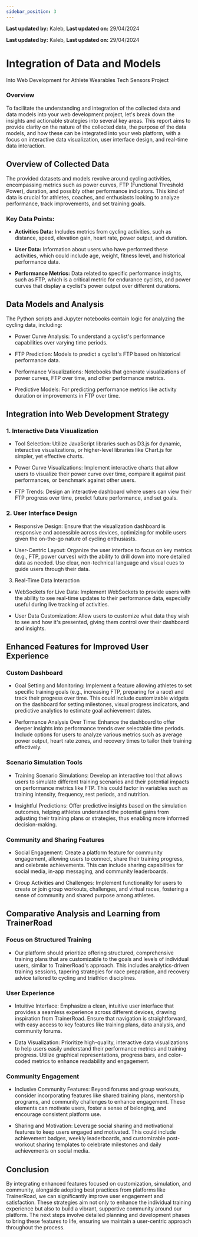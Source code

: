 ```yaml
---
sidebar_position: 3
---
```


**Last updated by:** Kaleb, **Last updated on:** 29/04/2024


**Last updated by:** Kaleb, **Last updated on:** 29/04/2024


# Integration of Data and Models
Into Web Development for Athlete Wearables Tech Sensors Project

### Overview

To facilitate the understanding and integration of the collected data and data models into your web development project, let's break down the insights and actionable strategies into several key areas. This report aims to provide clarity on the nature of the collected data, the purpose of the data models, and how these can be integrated into your web platform, with a focus on interactive data visualization, user interface design, and real-time data interaction.

## Overview of Collected Data

The provided datasets and models revolve around cycling activities, encompassing metrics such as power curves, FTP (Functional Threshold Power), duration, and possibly other performance indicators. This kind of data is crucial for athletes, coaches, and enthusiasts looking to analyze performance, track improvements, and set training goals.

### Key Data Points:

- **Activities Data:** Includes metrics from cycling activities, such as distance, speed, elevation gain, heart rate, power output, and duration.

- **User Data:** Information about users who have performed these activities, which could include age, weight, fitness level, and historical performance data.

- **Performance Metrics:** Data related to specific performance insights, such as FTP, which is a critical metric for endurance cyclists, and power curves that display a cyclist's power output over different durations.

## Data Models and Analysis

The Python scripts and Jupyter notebooks contain logic for analyzing the cycling data, including:

- Power Curve Analysis: To understand a cyclist's performance capabilities over varying time periods.

- FTP Prediction: Models to predict a cyclist's FTP based on historical performance data.

- Performance Visualizations: Notebooks that generate visualizations of power curves, FTP over time, and other performance metrics.

- Predictive Models: For predicting performance metrics like activity duration or improvements in FTP over time.

## Integration into Web Development Strategy

### 1.	Interactive Data Visualization

- Tool Selection: Utilize JavaScript libraries such as D3.js for dynamic, interactive visualizations, or higher-level libraries like Chart.js for simpler, yet effective charts.

- Power Curve Visualizations: Implement interactive charts that allow users to visualize their power curve over time, compare it against past performances, or benchmark against other users.

- FTP Trends: Design an interactive dashboard where users can view their FTP progress over time, predict future performance, and set goals.

### 2.	User Interface Design

- Responsive Design: Ensure that the visualization dashboard is responsive and accessible across devices, optimizing for mobile users given the on-the-go nature of cycling enthusiasts.

- User-Centric Layout: Organize the user interface to focus on key metrics (e.g., FTP, power curves) with the ability to drill down into more detailed data as needed. Use clear, non-technical language and visual cues to guide users through their data.

3.	Real-Time Data Interaction

- WebSockets for Live Data: Implement WebSockets to provide users with the ability to see real-time updates to their performance data, especially useful during live tracking of activities.

- User Data Customization: Allow users to customize what data they wish to see and how it's presented, giving them control over their dashboard and insights.

## Enhanced Features for Improved User Experience

### Custom Dashboard

- Goal Setting and Monitoring: Implement a feature allowing athletes to set specific training goals (e.g., increasing FTP, preparing for a race) and track their progress over time. This could include customizable widgets on the dashboard for setting milestones, visual progress indicators, and predictive analytics to estimate goal achievement dates.

- Performance Analysis Over Time: Enhance the dashboard to offer deeper insights into performance trends over selectable time periods. Include options for users to analyze various metrics such as average power output, heart rate zones, and recovery times to tailor their training effectively.

### Scenario Simulation Tools

- Training Scenario Simulations: Develop an interactive tool that allows users to simulate different training scenarios and their potential impacts on performance metrics like FTP. This could factor in variables such as training intensity, frequency, rest periods, and nutrition.

- Insightful Predictions: Offer predictive insights based on the simulation outcomes, helping athletes understand the potential gains from adjusting their training plans or strategies, thus enabling more informed decision-making.

### Community and Sharing Features

- Social Engagement: Create a platform feature for community engagement, allowing users to connect, share their training progress, and celebrate achievements. This can include sharing capabilities for social media, in-app messaging, and community leaderboards.

- Group Activities and Challenges: Implement functionality for users to create or join group workouts, challenges, and virtual races, fostering a sense of community and shared purpose among athletes.

## Comparative Analysis and Learning from TrainerRoad

### Focus on Structured Training

- Our platform should prioritize offering structured, comprehensive training plans that are customizable to the goals and levels of individual users, similar to TrainerRoad's approach. This includes analytics-driven training sessions, tapering strategies for race preparation, and recovery advice tailored to cycling and triathlon disciplines.

### User Experience

- Intuitive Interface: Emphasize a clean, intuitive user interface that provides a seamless experience across different devices, drawing inspiration from TrainerRoad. Ensure that navigation is straightforward, with easy access to key features like training plans, data analysis, and community forums.

- Data Visualization: Prioritize high-quality, interactive data visualizations to help users easily understand their performance metrics and training progress. Utilize graphical representations, progress bars, and color-coded metrics to enhance readability and engagement.

### Community Engagement

- Inclusive Community Features: Beyond forums and group workouts, consider incorporating features like shared training plans, mentorship programs, and community challenges to enhance engagement. These elements can motivate users, foster a sense of belonging, and encourage consistent platform use.

- Sharing and Motivation: Leverage social sharing and motivational features to keep users engaged and motivated. This could include achievement badges, weekly leaderboards, and customizable post-workout sharing templates to celebrate milestones and daily achievements on social media.

## Conclusion

By integrating enhanced features focused on customization, simulation, and community, alongside adopting best practices from platforms like TrainerRoad, we can significantly improve user engagement and satisfaction. These strategies aim not only to enhance the individual training experience but also to build a vibrant, supportive community around our platform. The next steps involve detailed planning and development phases to bring these features to life, ensuring we maintain a user-centric approach throughout the process.
